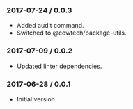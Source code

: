### 2017-07-24 / 0.0.3

* Added audit command.
* Switched to @cowtech/package-utils.

### 2017-07-09 / 0.0.2

* Updated linter dependencies.

### 2017-06-28 / 0.0.1

* Initial version.
